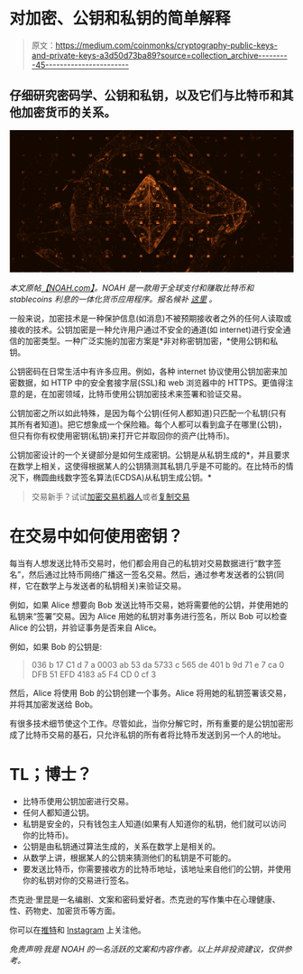 # 对加密、公钥和私钥的简单解释

> 原文：<https://medium.com/coinmonks/cryptography-public-keys-and-private-keys-a3d50d73ba89?source=collection_archive---------45----------------------->

## 仔细研究密码学、公钥和私钥，以及它们与比特币和其他加密货币的关系。

![](img/47f5bbb6e91478ee88c9715468e860c1.png)

*本文原帖*[*【NOAH.com】*](http://noah.com/)*。NOAH 是一款用于全球支付和赚取比特币和 stablecoins 利息的一体化货币应用程序。报名候补* [*这里*](https://mandrillapp.com/track/click/30895797/noah.com?p=eyJzIjoianNhRFBvdkV6c3BFY2JCTjZtcHcxSjlYN3dVIiwidiI6MSwicCI6IntcInVcIjozMDg5NTc5NyxcInZcIjoxLFwidXJsXCI6XCJodHRwczpcXFwvXFxcL25vYWguY29tXFxcLz9yZWZlcnJhbD00Y3pia2Z2JnJlZlNvdXJjZT1jb3B5XCIsXCJpZFwiOlwiYmM2OTFmYmVhMGVhNGRiOWIyMzc1Y2JlMzI4OGI0ZmJcIixcInVybF9pZHNcIjpbXCI0ZTUwMzQwOTI2NTBkMDBlZWIxM2Q1NzM1NWNjNTg4YTExYTgwOGEzXCJdfSJ9) *。*

一般来说，加密技术是一种保护信息(如消息)不被预期接收者之外的任何人读取或接收的技术。公钥加密是一种允许用户通过不安全的通道(如 internet)进行安全通信的加密类型。一种广泛实施的加密方案是*非对称密钥加密，*使用公钥和私钥。

公钥密码在日常生活中有许多应用。例如，各种 internet 协议使用公钥加密来加密数据，如 HTTP 中的安全套接字层(SSL)和 web 浏览器中的 HTTPS。更值得注意的是，在加密领域，比特币使用公钥加密技术来签署和验证交易。

公钥加密之所以如此特殊，是因为每个公钥(任何人都知道)只匹配一个私钥(只有其所有者知道)。把它想象成一个保险箱。每个人都可以看到盒子在哪里(公钥)，但只有你有权使用密钥(私钥)来打开它并取回你的资产(比特币)。

公钥加密设计的一个关键部分是如何生成密钥。公钥是从私钥生成的*，并且要求在数学上相关，这使得根据某人的公钥猜测其私钥几乎是不可能的。在比特币的情况下，椭圆曲线数字签名算法(ECDSA)从私钥生成公钥。*

> 交易新手？试试[加密交易机器人](/coinmonks/crypto-trading-bot-c2ffce8acb2a)或者[复制交易](/coinmonks/top-10-crypto-copy-trading-platforms-for-beginners-d0c37c7d698c)

# 在交易中如何使用密钥？

每当有人想发送比特币交易时，他们都会用自己的私钥对交易数据进行“数字签名”，然后通过比特币网络广播这一签名交易。然后，通过参考发送者的公钥(同样，它在数学上与发送者的私钥相关)来验证交易。

例如，如果 Alice 想要向 Bob 发送比特币交易，她将需要他的公钥，并使用她的私钥来“签署”交易。因为 Alice 用她的私钥对事务进行签名，所以 Bob 可以检查 Alice 的公钥，并验证事务是否来自 Alice。

例如，如果 Bob 的公钥是:

> 036 b 17 C1 d 7 a 0003 ab 53 da 5733 c 565 de 401 b 9d 71 e 7 ca 0 DFB 51 EFD 4183 a5 F4 CD 0 cf 3

然后，Alice 将使用 Bob 的公钥创建一个事务。Alice 将用她的私钥签署该交易，并将其加密发送给 Bob。

有很多技术细节使这个工作。尽管如此，当你分解它时，所有重要的是公钥加密形成了比特币交易的基石，只允许私钥的所有者将比特币发送到另一个人的地址。

# TL；博士？

*   比特币使用公钥加密进行交易。
*   任何人都知道公钥。
*   私钥是安全的，只有钱包主人知道(如果有人知道你的私钥，他们就可以访问你的比特币)。
*   公钥是由私钥通过算法生成的，关系在数学上是相关的。
*   从数学上讲，根据某人的公钥来猜测他们的私钥是不可能的。
*   要发送比特币，你需要接收方的比特币地址，该地址来自他们的公钥，并使用你的私钥对你的交易进行签名。

杰克逊·里昆是一名编剧、文案和密码爱好者。杰克逊的写作集中在心理健康、性、药物史、加密货币等方面。

你可以在[推特](http://twitter.com/jacksonrickun)和 [Instagram](https://www.instagram.com/jacksonrickun/) 上关注他。

*免责声明:我是 NOAH 的一名活跃的文案和内容作者。以上并非投资建议，仅供参考。*